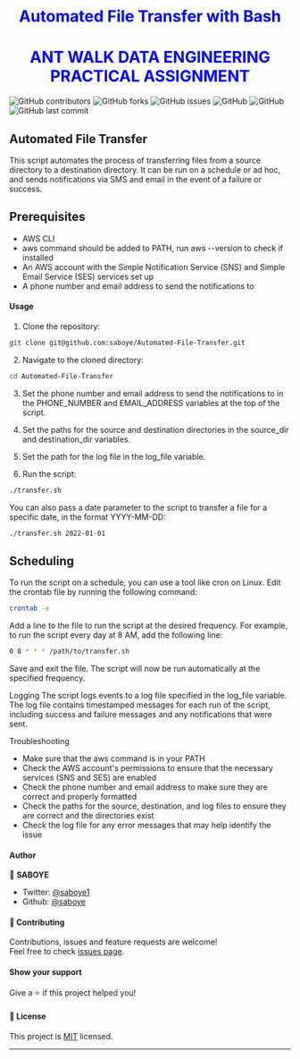 ### <h1 align="center" style="color:blue;" id="heading">Automated File Transfer with Bash</h1>
### <h1 align="center" style="color:blue;" id="heading">ANT WALK DATA ENGINEERING PRACTICAL ASSIGNMENT</h1>

![GitHub contributors](https://img.shields.io/github/contributors/saboye/Automated-File-Transfer-with-Bash?color=blue&logo=github&style=for-the-badge)
![GitHub forks](https://img.shields.io/github/forks/saboye/Automated-File-Transfer-with-Bash?logo=github&style=for-the-badge)
![GitHub issues](https://img.shields.io/github/issues-raw/saboye/Automated-File-Transfer-with-Bash?style=for-the-badge)
![GitHub](https://img.shields.io/github/license/saboye/Automated-File-Transfer-with-Bash?label=license&style=for-the-badge)
![GitHub](https://img.shields.io/github/license/saboye/QA-TODO-APP?label=license&style=for-the-badge)
![GitHub last commit](https://img.shields.io/github/last-commit/saboye/Automated-File-Transfer-with-Bash?style=for-the-badge)


## Automated File Transfer
This script automates the process of transferring files from a source directory to a destination directory. It can be run on a schedule or ad hoc, and sends notifications via SMS and email in the event of a failure or success.

## Prerequisites
- AWS CLI
- aws command should be added to PATH, run aws --version to check if installed
- An AWS account with the Simple Notification Service (SNS) and Simple Email Service (SES) services set up
- A phone number and email address to send the notifications to

#### Usage
1. Clone the repository:

```sh
git clone git@github.com:saboye/Automated-File-Transfer.git


```

2. Navigate to the cloned directory:
```sh
cd Automated-File-Transfer

```

3. Set the phone number and email address to send the notifications to in the PHONE_NUMBER and EMAIL_ADDRESS variables at the top of the script.

4. Set the paths for the source and destination directories in the source_dir and destination_dir variables.

5. Set the path for the log file in the log_file variable.

6. Run the script:

```sh
./transfer.sh

```
You can also pass a date parameter to the script to transfer a file for a specific date, in the format YYYY-MM-DD:

```sh
./transfer.sh 2022-01-01

```

## Scheduling
To run the script on a schedule, you can use a tool like cron on Linux. Edit the crontab file by running the following command:

```sh
crontab -e
```

Add a line to the file to run the script at the desired frequency. For example, to run the script every day at 8 AM, add the following line:

```sh
0 8 * * * /path/to/transfer.sh
```

Save and exit the file. The script will now be run automatically at the specified frequency.

Logging
The script logs events to a log file specified in the log_file variable. The log file contains timestamped messages for each run of the script, including success and failure messages and any notifications that were sent.


Troubleshooting
- Make sure that the aws command is in your PATH
- Check the AWS account's permissions to ensure that the necessary services (SNS and SES) are enabled
- Check the phone number and email address to make sure they are correct and properly formatted
- Check the paths for the source, destination, and log files to ensure they are correct and the directories exist
- Check the log file for any error messages that may help identify the issue

#### Author

👤 **SABOYE**

* Twitter: [@saboye1](https://twitter.com/saboye1)
* Github: [@saboye](https://github.com/saboye)


#### 🤝 Contributing

Contributions, issues and feature requests are welcome!<br />Feel free to check [issues page](https://github.com/saboye/animation/issues).

#### Show your support

Give a ⭐️ if this project helped you!

#### 📝 License


This project is [MIT](https://github.com/saboye/Automated-File-Transfer/blob/main/LICENSE) licensed.

***




